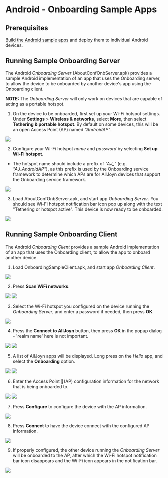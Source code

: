 # Android - Onboarding Sample Apps


## Prerequisites

[Build the Android sample apps][build-android] and deploy them to individual Android devices. 

## Running Sample Onboarding Server

The Android *Onboarding Server* (AboutConfOnbServer.apk) provides a sample Android implementation of an app that uses the Onboarding server, to allow the device to be onboarded by another device's app using the Onboarding client.

**NOTE:** The *Onboarding Server* will only work on devices that are capable of acting as a portable hotspot.

1. On the device to be onboarded, first set up your Wi-Fi hotspot settings. Under **Settings** > **Wireless & networks**, select **More**, then select **Tethering & portable hotspot**. By default on some devices, this will be an open Access Point (AP) named *"AndroidAP"*.

  ![][1.TetheringAndPortableHotspot]

2. Configure your Wi-Fi hotspot *name* and *password* by selecting **Set up Wi-Fi hotspot**.
  * The hotspot name should include a prefix of *"AJ_"* (e.g. *"AJ_AndroidAP"*), as this prefix is used by the Onboarding service framework to determine which APs are for AllJoyn devices that support the Onboarding service framework.

  ![][2.SetUpWiFiHotspot]

3. Load AboutConfOnbServer.apk, and start app *Onboarding Server*. You should see Wi-Fi hotspot notification bar icon pop up along with the text "Tethering or hotspot active". This device is now ready to be onboarded.

  ![][3.StartAppEnableHotspot]


## Running Sample Onboarding Client
The Android *Onboarding Client* provides a sample Android implementation of an app that uses the Onboarding client, to allow the app to onboard another device.

1. Load OnboardingSampleClient.apk, and start app *Onboarding Client*.

  ![][1.StartScreen]

2. Press **Scan WiFi networks**.

  ![][2.ScanNetworks]
  ![][3.NetworkList]

3. Select the Wi-Fi hotspot you configured on the device running the *Onboarding Server*, and enter a password if needed, then press **OK**.

  ![][4.EnterAccessPointPasswordIfNeeded]

4. Press the **Connect to AllJoyn** button, then press **OK** in the popup dialog - 'realm name' here is not important.

  ![][5.ChooseNetwork]
  ![][6.PressedConnectToAllJoyn]

5. A list of AllJoyn apps will be displayed. Long press on the *Hello* app, 
and select the **Onboarding** option.

  ![][7.DeviceList]
  ![][8.LongPressOnDevice]

6. Enter the Access Point (AP) configuration information for the network that is being onboarded to.

  ![][9.SelectOnboarding]
  ![][10.EnterAccessPointInfoToOnboardTo]

7. Press **Configure** to configure the device with the AP information.

  ![][11.PressConfigure]

8. Press **Connect** to have the device connect with the configured AP information.

  ![][12.PressConnect]

9. If properly configured, the other device running the *Onboarding Server* will be onboarded to the AP, after which the Wi-Fi hotspot notification bar icon disappears and the Wi-Fi icon appears in the notification bar.

  ![][4.OnboardedSuccessfully]

[1.TetheringAndPortableHotspot]: /files/develop/run-sample-apps/android-onboardingserver-sample/1.TetheringAndPortableHotspot.png
[2.SetUpWiFiHotspot]: /files/develop/run-sample-apps/android-onboardingserver-sample/2.SetUpWiFiHotspot.png
[3.StartAppEnableHotspot]: /files/develop/run-sample-apps/android-onboardingserver-sample/3.StartAppEnableHotspot.png
[4.OnboardedSuccessfully]: /files/develop/run-sample-apps/android-onboardingserver-sample/4.OnboardedSuccessfully.png

[1.StartScreen]: /files/develop/run-sample-apps/android-onboardingclient-sample/1.StartScreen.png
[2.ScanNetworks]: /files/develop/run-sample-apps/android-onboardingclient-sample/2.ScanNetworks.png
[3.NetworkList]: /files/develop/run-sample-apps/android-onboardingclient-sample/3.NetworkList.png
[4.EnterAccessPointPasswordIfNeeded]: /files/develop/run-sample-apps/android-onboardingclient-sample/4.EnterAccessPointPasswordIfNeeded.png
[5.ChooseNetwork]: /files/develop/run-sample-apps/android-onboardingclient-sample/5.ChooseNetwork.png
[6.PressedConnectToAllJoyn]: /files/develop/run-sample-apps/android-onboardingclient-sample/6.PressedConnectToAllJoyn.png
[7.DeviceList]: /files/develop/run-sample-apps/android-onboardingclient-sample/7.DeviceList.png
[8.LongPressOnDevice]: /files/develop/run-sample-apps/android-onboardingclient-sample/8.LongPressOnDevice.png
[9.SelectOnboarding]: /files/develop/run-sample-apps/android-onboardingclient-sample/9.SelectOnboarding.png
[10.EnterAccessPointInfoToOnboardTo]: /files/develop/run-sample-apps/android-onboardingclient-sample/10.EnterAccessPointInfoToOnboardTo.png
[11.PressConfigure]: /files/develop/run-sample-apps/android-onboardingclient-sample/11.PressConfigure.png
[12.PressConnect]: /files/develop/run-sample-apps/android-onboardingclient-sample/12.PressConnect.png


[build-android]: /develop/building/android

